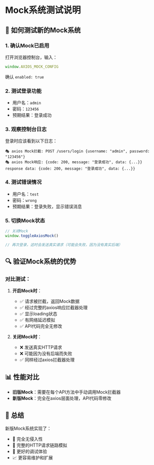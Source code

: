 # Mock系统测试说明

## 🧪 如何测试新的Mock系统

### 1. 确认Mock已启用
打开浏览器控制台，输入：
```javascript
window.AXIOS_MOCK_CONFIG
```
确认 `enabled: true`

### 2. 测试登录功能
- 用户名：`admin`
- 密码：`123456`
- 预期结果：登录成功

### 3. 观察控制台日志
登录时应该看到以下日志：
```
🎭 axios Mock拦截: POST /users/login {username: "admin", password: "123456"}
🎭 axios Mock响应: {code: 200, message: "登录成功", data: {...}}
response data: {code: 200, message: "登录成功", data: {...}}
```

### 4. 测试错误情况
- 用户名：`test`
- 密码：`wrong`
- 预期结果：登录失败，显示错误消息

### 5. 切换Mock状态
```javascript
// 关闭Mock
window.toggleAxiosMock()

// 再次登录，这时会发送真实请求（可能会失败，因为没有真实后端）
```

## 🔍 验证Mock系统的优势

### 对比测试：

1. **开启Mock时**：
   - ✅ 请求被拦截，返回Mock数据
   - ✅ 经过完整的axios响应拦截器处理
   - ✅ 显示loading状态
   - ✅ 有网络延迟模拟
   - ✅ API代码完全无修改

2. **关闭Mock时**：
   - ❌ 发送真实HTTP请求
   - ❌ 可能因为没有后端而失败
   - ✅ 同样经过axios拦截器处理

## 📊 性能对比

- **旧版Mock**：需要在每个API方法中手动调用Mock拦截器
- **新版Mock**：完全在axios层面处理，API代码零修改

## 🎯 总结

新版Mock系统实现了：
- 🚀 完全无侵入性
- 🔄 完整的HTTP请求链路模拟
- 🐛 更好的调试体验
- 📈 更容易维护和扩展

